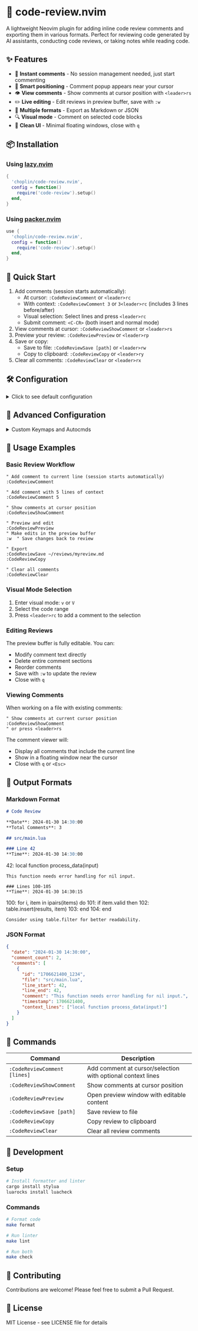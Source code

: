 # 📝 code-review.nvim

A lightweight Neovim plugin for adding inline code review comments and exporting them in various formats. Perfect for reviewing code generated by AI assistants, conducting code reviews, or taking notes while reading code.

## ✨ Features

- 🎯 **Instant comments** - No session management needed, just start commenting
- 📍 **Smart positioning** - Comment popup appears near your cursor
- 👁️ **View comments** - Show comments at cursor position with `<leader>rs`
- ✏️ **Live editing** - Edit reviews in preview buffer, save with `:w`
- 📄 **Multiple formats** - Export as Markdown or JSON
- 🔍 **Visual mode** - Comment on selected code blocks
- 🎨 **Clean UI** - Minimal floating windows, close with `q`

## 📦 Installation

### Using [lazy.nvim](https://github.com/folke/lazy.nvim)

```lua
{
  'choplin/code-review.nvim',
  config = function()
    require('code-review').setup()
  end,
}
```

### Using [packer.nvim](https://github.com/wbthomason/packer.nvim)

```lua
use {
  'choplin/code-review.nvim',
  config = function()
    require('code-review').setup()
  end,
}
```

## 🚀 Quick Start

1. Add comments (session starts automatically):
   - At cursor: `:CodeReviewComment` or `<leader>rc`
   - With context: `:CodeReviewComment 3` or `3<leader>rc` (includes 3 lines before/after)
   - Visual selection: Select lines and press `<leader>rc`
   - Submit comment: `<C-CR>` (both insert and normal mode)
2. View comments at cursor: `:CodeReviewShowComment` or `<leader>rs`
3. Preview your review: `:CodeReviewPreview` or `<leader>rp`
4. Save or copy:
   - Save to file: `:CodeReviewSave [path]` or `<leader>rw`
   - Copy to clipboard: `:CodeReviewCopy` or `<leader>ry`
5. Clear all comments: `:CodeReviewClear` or `<leader>rx`

## 🛠️ Configuration

<details>
<summary>Click to see default configuration</summary>

```lua
require('code-review').setup({
  -- UI settings
  ui = {
    -- Comment input window
    input_window = {
      width = 60,
      height = 2,
      max_height = 20,  -- Auto-expand up to this height
      border = 'rounded',
      title = ' Add Comment (C-CR to submit) ',
      title_pos = 'center',
    },
    -- Preview window
    preview = {
      format = 'markdown', -- 'markdown', 'json', or 'auto' (same as output.format)
      split = 'vertical', -- 'vertical', 'horizontal', or 'float'
      vertical_width = 80,
      horizontal_height = 20,
      float = {
        width = 0.8,
        height = 0.8,
        border = 'rounded',
        title = ' Review Preview ',
        title_pos = 'center',
      },
    },
  },
  -- Output settings
  output = {
    format = 'markdown', -- 'markdown' or 'json'
    date_format = '%Y-%m-%d %H:%M:%S',
    save_dir = nil, -- nil = current directory
  },
  -- Keymaps (set to false to disable all keymaps)
  keymaps = {
    clear = '<leader>rx',
    add_comment = '<leader>rc',
    preview = '<leader>rp',
    save = '<leader>rw',
    copy = '<leader>ry',
    show_comment = '<leader>rs',
  },
})
```

</details>

## 🔧 Advanced Configuration

<details>
<summary>Custom Keymaps and Autocmds</summary>

### Manual Keymap Setup

If you prefer to set up keymaps manually instead of using the `keymaps` config:

```lua
require('code-review').setup({
  keymaps = false,  -- Disable automatic keymaps
})

-- Set up your own keymaps
local cr = require('code-review')
vim.keymap.set({'n', 'v'}, '<leader>rc', cr.add_comment, { desc = "Add review comment" })
vim.keymap.set('n', '<leader>rp', cr.preview, { desc = "Preview review" })
vim.keymap.set('n', '<leader>rw', cr.save, { desc = "Save review to file" })
vim.keymap.set('n', '<leader>ry', cr.copy, { desc = "Copy review to clipboard" })
vim.keymap.set('n', '<leader>rs', cr.show_comment_at_cursor, { desc = "Show comment at cursor" })
vim.keymap.set('n', '<leader>rx', cr.clear, { desc = "Clear all comments" })
```

### Buffer-Specific Keymaps

You can set up keymaps for specific code-review buffers using autocmds:

```lua
-- Comment input buffer keymaps
vim.api.nvim_create_autocmd('User', {
  pattern = 'CodeReviewInputEnter',
  callback = function(ev)
    local buf = ev.data.buf
    local cr = require('code-review')
    local funcs = cr.get_input_buffer_functions(buf)
    
    -- Submit with C-CR in both insert and normal mode
    vim.keymap.set({'i', 'n'}, '<C-CR>', funcs.submit, { buffer = buf })
    -- Cancel with Esc or q in normal mode
    vim.keymap.set('n', '<Esc>', funcs.cancel, { buffer = buf })
    vim.keymap.set('n', 'q', funcs.cancel, { buffer = buf })
  end
})

-- Preview buffer keymaps
vim.api.nvim_create_autocmd('User', {
  pattern = 'CodeReviewPreviewEnter',
  callback = function(ev)
    local buf = ev.data.buf
    -- Custom keymaps for preview buffer
    vim.keymap.set('n', 'q', '<cmd>close<CR>', { buffer = buf })
    vim.keymap.set('n', '<C-s>', function()
      vim.cmd('write')  -- Save edits
      require('code-review').save()  -- Save to file
    end, { buffer = buf })
  end
})

-- Comment view buffer keymaps
vim.api.nvim_create_autocmd('User', {
  pattern = 'CodeReviewCommentsEnter',
  callback = function(ev)
    local buf = ev.data.buf
    vim.keymap.set('n', 'q', '<cmd>close<CR>', { buffer = buf })
    vim.keymap.set('n', '<Esc>', '<cmd>close<CR>', { buffer = buf })
  end
})
```

### Available User Events

- `CodeReviewInputEnter` - Fired when comment input window opens
  - `ev.data.buf` - Buffer number
  - `ev.data.win` - Window number
- `CodeReviewPreviewEnter` - Fired when preview window opens
  - `ev.data.buf` - Buffer number
- `CodeReviewCommentsEnter` - Fired when comment list window opens
  - `ev.data.buf` - Buffer number

### Helper Functions

```lua
-- Check if a buffer is a code-review buffer
local function is_code_review_buffer(bufnr)
  bufnr = bufnr or 0
  local name = vim.api.nvim_buf_get_name(bufnr)
  return name:match("^codereview://") ~= nil
end
```

</details>

## 📝 Usage Examples

### Basic Review Workflow

```vim
" Add comment to current line (session starts automatically)
:CodeReviewComment

" Add comment with 5 lines of context
:CodeReviewComment 5

" Show comments at cursor position
:CodeReviewShowComment

" Preview and edit
:CodeReviewPreview
" Make edits in the preview buffer
:w  " Save changes back to review

" Export
:CodeReviewSave ~/reviews/myreview.md
:CodeReviewCopy

" Clear all comments
:CodeReviewClear
```

### Visual Mode Selection

1. Enter visual mode: `v` or `V`
2. Select the code range
3. Press `<leader>rc` to add a comment to the selection

### Editing Reviews

The preview buffer is fully editable. You can:

- Modify comment text directly
- Delete entire comment sections
- Reorder comments
- Save with `:w` to update the review
- Close with `q`

### Viewing Comments

When working on a file with existing comments:

```vim
" Show comments at current cursor position
:CodeReviewShowComment
" or press <leader>rs
```

The comment viewer will:
- Display all comments that include the current line
- Show in a floating window near the cursor
- Close with `q` or `<Esc>`

## 📄 Output Formats

### Markdown Format

```markdown
# Code Review

**Date**: 2024-01-30 14:30:00
**Total Comments**: 3

## src/main.lua

### Line 42
**Time**: 2024-01-30 14:30:00

```

42: local function process_data(input)

```
This function needs error handling for nil input.

### Lines 100-105
**Time**: 2024-01-30 14:30:15

```

100: for i, item in ipairs(items) do
101: if item.valid then
102: table.insert(results, item)
103: end
104: end

```
Consider using table.filter for better readability.
```

### JSON Format

```json
{
  "date": "2024-01-30 14:30:00",
  "comment_count": 2,
  "comments": [
    {
      "id": "1706621400_1234",
      "file": "src/main.lua",
      "line_start": 42,
      "line_end": 42,
      "comment": "This function needs error handling for nil input.",
      "timestamp": 1706621400,
      "context_lines": ["local function process_data(input)"]
    }
  ]
}
```

## 🔧 Commands

| Command                      | Description                                                 |
| ---------------------------- | ----------------------------------------------------------- |
| `:CodeReviewComment [lines]` | Add comment at cursor/selection with optional context lines |
| `:CodeReviewShowComment`     | Show comments at cursor position                            |
| `:CodeReviewPreview`         | Open preview window with editable content                   |
| `:CodeReviewSave [path]`     | Save review to file                                         |
| `:CodeReviewCopy`            | Copy review to clipboard                                    |
| `:CodeReviewClear`           | Clear all review comments                                   |

## 🔨 Development

### Setup

```bash
# Install formatter and linter
cargo install stylua
luarocks install luacheck
```

### Commands

```bash
# Format code
make format

# Run linter
make lint

# Run both
make check
```

## 🤝 Contributing

Contributions are welcome! Please feel free to submit a Pull Request.

## 📜 License

MIT License - see LICENSE file for details


